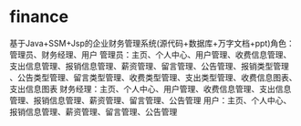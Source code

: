 # finance
基于Java+SSM+Jsp的企业财务管理系统(源代码+数据库+万字文档+ppt)角色：管理员、财务经理、用户  管理员：主页、个人中心、用户管理、收费信息管理、支出信息管理、报销信息管理、薪资管理、留言管理、公告管理、报销类型管理 、公告类型管理、留言类型管理、收费类型管理、支出类型管理、收费信息图表、支出信息图表  财务经理：主页、个人中心、用户管理、收费信息管理、支出信息管理、报销信息管理、薪资管理、留言管理、公告管理  用户：主页、个人中心、报销信息管理、薪资管理、留言管理、公告管理
